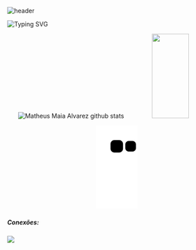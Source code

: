 ![header](https://user-images.githubusercontent.com/88558377/203437748-6b1008d0-0d40-43d6-b3d5-9e96fc6674ea.gif)

![Typing SVG](https://readme-typing-svg.herokuapp.com/?color=00bfbf&size=35&center=true&vCenter=true&width=1000&lines=Olá,+Meu+Nome+é+Bruno+Almeida;)

<div align="center">  
 
  <img width="49%" height="195px" src="https://github-readme-stats.vercel.app/api?username=BeyondtimeX&show_icons=true&count_private=true&hide_border=true&title_color=00bfbf&icon_color=00bfbf&text_color=c9d1d9&bg_color=0d1117" alt="Matheus Maia Alvarez github stats" /> 

 
  <img width="41%" height="195px" src="https://github-readme-stats.vercel.app/api/top-langs/?username=BeyondtimeX&layout=compact&hide_border=true&title_color=00bfbf&text_color=00bfbf&bg_color=0d1117" />
 
</div>


 <div align="center">
  
  ![Snake animation](https://github.com/BeyondtimeX/BeyondtimeX/blob/output/github-contribution-grid-snake.svg)
 
</div>

   <h5 align="left">Conexões:</h5>

  <a href="https://www.linkedin.com/in/brunodesouzaalmeida" target="_blank"><img src="https://img.shields.io/badge/LinkedIn-0077B5?style=for-the-badge&logo=linkedin&logoColor=white" target="_blank"></a> 
   

  

  


 














